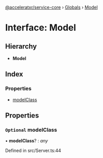 [@acceleratxr/service-core](../README.md) › [Globals](../globals.md) › [Model](model.md)

# Interface: Model

## Hierarchy

* **Model**

## Index

### Properties

* [modelClass](model.md#optional-modelclass)

## Properties

### `Optional` modelClass

• **modelClass**? : *any*

Defined in src/Server.ts:44
